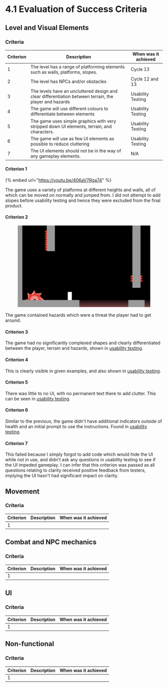 # 4.1 Evaluation of Success Criteria

## Level and Visual Elements

### Criteria

| Criterion | Description                                                                                             | When was it achieved |
| --------- | ------------------------------------------------------------------------------------------------------- | -------------------- |
| 1         | The level has a range of platforming elements such as walls, platforms, slopes.                         | Cycle 13             |
| 2         | The level has NPCs and/or obstacles                                                                     | Cycle 12 and 13      |
| 3         | The levels have an uncluttered design and clear differentiation between terrain, the player and hazards | Usability Testing    |
| 4         | The game will use different colours to differentiate between elements                                   | Usability Testing    |
| 5         | The game uses simple graphics with very stripped down UI elements, terrain, and characters.             | Usability Testing    |
| 6         | The game will use as few UI elements as possible to reduce cluttering                                   | Usability Testing    |
| 7         | The UI elements should not be in the way of any gameplay elements.                                      | N/A                  |

#### Criterion 1

{% embed url="https://youtu.be/406aV7Rga74" %}

The game uses a variety of platforms at different heights and walls, all of which can be moved on normally and jumped from. I did not attempt to add slopes before usability testing and hence they were excluded from the final product.

#### Criterion 2

<figure><img src="../.gitbook/assets/image.png" alt=""><figcaption></figcaption></figure>

The game contained hazards which were a threat the player had to get around.

#### Criterion 3

The game had no significantly complexed shapes and clearly differentiated between the player, terrain and hazards, shown in [usability testing](../3-testing/3.2-usability-testing.md).

#### Criterion 4

This is clearly visible in given examples, and also shown in [usability testing](../3-testing/3.2-usability-testing.md).

#### Criterion 5

There was little to no UI, with no permanent  text there to add clutter. This can be seen in [usability testing](../3-testing/3.2-usability-testing.md).

#### Criterion 6

Similar to the previous, the game didn't have additional indicators outside of health and an initial prompt to use the instructions. Found in [usability testing](../3-testing/3.2-usability-testing.md).

#### Criterion 7

This failed because I simply forgot to add code which would hide the UI while not in use, and didn't ask any questions in usability testing to see if the UI impeded gameplay. I can infer that this criterion was passed as all questions relating to clarity received positive feedback from testers, implying the UI hasn't had significant impact on clarity.

## Movement

### Criteria
| Criterion | Description                                                                                             | When was it achieved |
| --------- | ------------------------------------------------------------------------------------------------------- | -------------------- |
| 1         |                                                                                                         |                      |

## Combat and NPC mechanics

### Criteria
| Criterion | Description                                                                                             | When was it achieved |
| --------- | ------------------------------------------------------------------------------------------------------- | -------------------- |
| 1         |                                                                                                         |                      |

## UI

### Criteria
| Criterion | Description                                                                                             | When was it achieved |
| --------- | ------------------------------------------------------------------------------------------------------- | -------------------- |
| 1         |                                                                                                         |                      |

## Non-functional

### Criteria
| Criterion | Description                                                                                             | When was it achieved |
| --------- | ------------------------------------------------------------------------------------------------------- | -------------------- |
| 1         |                                                                                                         |                      |

